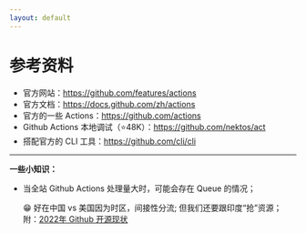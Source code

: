```yaml
---
layout: default
---
```


# 参考资料

- 官方网站：https://github.com/features/actions
- 官方文档：https://docs.github.com/zh/actions
- 官方的一些 Actions：https://github.com/actions
- Github Actions 本地调试（⭐48K）：https://github.com/nektos/act
- 搭配官方的 CLI 工具：https://github.com/cli/cli

---

**一些小知识：**

- 当全站 Github Actions 处理量大时，可能会存在 Queue 的情况； 

    <v-click>
  
    😁 好在中国 vs 美国因为时区，间接性分流; 但我们还要跟印度“抢”资源；附：[2022年 Github 开源现状](https://octoverse.github.com/)
    
    </v-click>